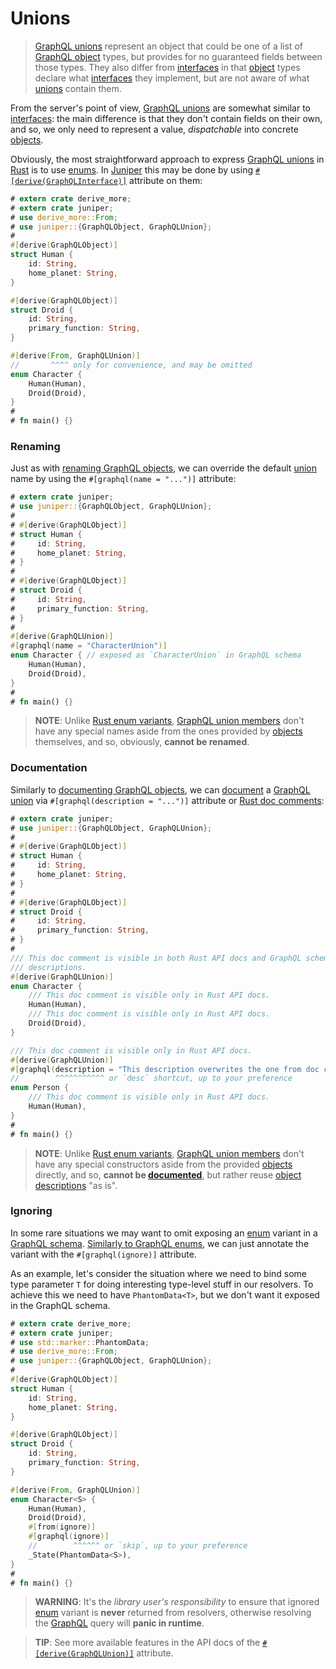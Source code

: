 Unions
======

> [GraphQL unions][0] represent an object that could be one of a list of [GraphQL object][10] types, but provides for no guaranteed fields between those types. They also differ from [interfaces][12] in that [object][10] types declare what [interfaces][12] they implement, but are not aware of what [unions][0] contain them.

From the server's point of view, [GraphQL unions][0] are somewhat similar to [interfaces][12]: the main difference is that they don't contain fields on their own, and so, we only need to represent a value, _dispatchable_ into concrete [objects][10].

Obviously, the most straightforward approach to express [GraphQL unions][0] in [Rust] is to use [enums][22]. In [Juniper] this may be done by using [`#[derive(GraphQLInterface)]`][2] attribute on them:
```rust
# extern crate derive_more;
# extern crate juniper;
# use derive_more::From;
# use juniper::{GraphQLObject, GraphQLUnion};
# 
#[derive(GraphQLObject)]
struct Human {
    id: String,
    home_planet: String,
}

#[derive(GraphQLObject)]
struct Droid {
    id: String,
    primary_function: String,
}

#[derive(From, GraphQLUnion)]
//       ^^^^ only for convenience, and may be omitted
enum Character {
    Human(Human),
    Droid(Droid),
}
#
# fn main() {}
```


### Renaming

Just as with [renaming GraphQL objects](objects/index.md#renaming), we can override the default [union][0] name by using the `#[graphql(name = "...")]` attribute:
```rust
# extern crate juniper;
# use juniper::{GraphQLObject, GraphQLUnion};
# 
# #[derive(GraphQLObject)]
# struct Human {
#     id: String,
#     home_planet: String,
# }
#
# #[derive(GraphQLObject)]
# struct Droid {
#     id: String,
#     primary_function: String,
# }
#
#[derive(GraphQLUnion)]
#[graphql(name = "CharacterUnion")]
enum Character { // exposed as `CharacterUnion` in GraphQL schema
    Human(Human),
    Droid(Droid),
}
#
# fn main() {}
```
> **NOTE**: Unlike [Rust enum variants][22], [GraphQL union members][0] don't have any special names aside from the ones provided by [objects][10] themselves, and so, obviously, **cannot be renamed**.


### Documentation

Similarly to [documenting GraphQL objects](objects/index.md#documentation), we can [document][7] a [GraphQL union][0] via `#[graphql(description = "...")]` attribute or [Rust doc comments][6]:
```rust
# extern crate juniper;
# use juniper::{GraphQLObject, GraphQLUnion};
# 
# #[derive(GraphQLObject)]
# struct Human {
#     id: String,
#     home_planet: String,
# }
#
# #[derive(GraphQLObject)]
# struct Droid {
#     id: String,
#     primary_function: String,
# }
#
/// This doc comment is visible in both Rust API docs and GraphQL schema 
/// descriptions.
#[derive(GraphQLUnion)]
enum Character {
    /// This doc comment is visible only in Rust API docs.
    Human(Human),
    /// This doc comment is visible only in Rust API docs.
    Droid(Droid),
}

/// This doc comment is visible only in Rust API docs.
#[derive(GraphQLUnion)]
#[graphql(description = "This description overwrites the one from doc comment.")]
//        ^^^^^^^^^^^ or `desc` shortcut, up to your preference
enum Person {
    /// This doc comment is visible only in Rust API docs.
    Human(Human),
}
#
# fn main() {}
```
> **NOTE**: Unlike [Rust enum variants][22], [GraphQL union members][0] don't have any special constructors aside from the provided [objects][10] directly, and so, **cannot be [documented][7]**, but rather reuse [object descriptions][7] "as is".


### Ignoring

In some rare situations we may want to omit exposing an [enum][22] variant in a [GraphQL schema][1]. [Similarly to GraphQL enums](enums.md#ignoring), we can just annotate the variant with the `#[graphql(ignore)]` attribute.

As an example, let's consider the situation where we need to bind some type parameter `T` for doing interesting type-level stuff in our resolvers. To achieve this we need to have `PhantomData<T>`, but we don't want it exposed in the GraphQL schema.

```rust
# extern crate derive_more;
# extern crate juniper;
# use std::marker::PhantomData;
# use derive_more::From;
# use juniper::{GraphQLObject, GraphQLUnion};
#
#[derive(GraphQLObject)]
struct Human {
    id: String,
    home_planet: String,
}

#[derive(GraphQLObject)]
struct Droid {
    id: String,
    primary_function: String,
}

#[derive(From, GraphQLUnion)]
enum Character<S> {
    Human(Human),
    Droid(Droid),
    #[from(ignore)]
    #[graphql(ignore)]  
    //        ^^^^^^ or `skip`, up to your preference
    _State(PhantomData<S>),
}
#
# fn main() {}
```
> **WARNING**: It's the _library user's responsibility_ to ensure that ignored [enum][22] variant is **never** returned from resolvers, otherwise resolving the [GraphQL] query will **panic in runtime**.

> **TIP**: See more available features in the API docs of the [`#[derive(GraphQLUnion)]`][2] attribute.




[GraphQL]: https://graphql.org
[Juniper]: https://docs.rs/juniper
[Rust]: https://www.rust-lang.org

[0]: https://spec.graphql.org/October2021#sec-Unions
[1]: https://graphql.org/learn/schema
[2]: https://docs.rs/juniper/0.16.1/juniper/derive.GraphQLUnion.html
[6]: https://doc.rust-lang.org/reference/comments.html#doc-comments
[7]: https://spec.graphql.org/October2021#sec-Descriptions
[10]: https://spec.graphql.org/October2021#sec-Objects
[11]: https://spec.graphql.org/October2021#sec-Enums
[12]: https://spec.graphql.org/October2021#sec-Interfaces
[22]: https://doc.rust-lang.org/reference/items/enumerations.html#enumerations
